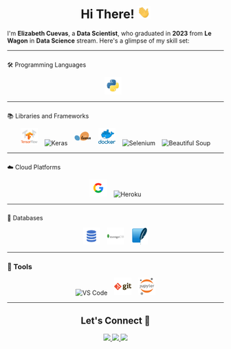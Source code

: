 <div align="center">

# Hi There! <img src="https://raw.githubusercontent.com/ABSphreak/ABSphreak/master/gifs/Hi.gif" width="30px">

</div>

I'm **Elizabeth Cuevas**, a **Data Scientist**, who graduated in **2023** from **Le Wagon** in **Data Science** stream. Here's a glimpse of my skill set:

---

### 
🛠
 Programming Languages

<div align="center">
<img src="https://raw.githubusercontent.com/github/explore/master/topics/python/python.png" alt="Python" width="40px"/> &nbsp;&nbsp;
</div>

---

### 
📚
 Libraries and Frameworks

<div align="center">
<img src="https://raw.githubusercontent.com/github/explore/master/topics/tensorflow/tensorflow.png" alt="TensorFlow" width="40px"/> &nbsp;&nbsp;
<img src="https://upload.wikimedia.org/wikipedia/commons/thumb/a/ae/Keras_logo.svg/240px-Keras_logo.svg.png" alt="Keras" width="40px"/> &nbsp;&nbsp;
<img src="https://raw.githubusercontent.com/github/explore/master/topics/scikit-learn/scikit-learn.png" alt="Scikit Learn" width="40px"/> &nbsp;&nbsp;
<img src="https://raw.githubusercontent.com/github/explore/master/topics/docker/docker.png" alt="Docker" width="40px"/> &nbsp;&nbsp;
<img src="https://img.icons8.com/color/48/000000/selenium-test-automation.png" alt="Selenium" width="40px"/> &nbsp;&nbsp;
<img src="https://play-lh.googleusercontent.com/yMjUC6LBh7uOCK6wUcIEf5MHZQmSqDPXoInOQLZzw0DWQsPJuvkwSymX2zI4Ok7i_BY=w480-h960-rw" alt="Beautiful Soup" width="40px"/>
</div>

---

### 
☁️
 Cloud Platforms

<div align="center">
<img src="https://raw.githubusercontent.com/github/explore/master/topics/google/google.png" alt="Azure" width="40px"/> &nbsp;&nbsp; 
<!-- Note: This icon needs to be changed to Azure's if you want Azure. For now, I've put Google's -->
<img src="https://img.icons8.com/color/48/000000/heroku.png" alt="Heroku" width="40px"/>
</div>

---

### 
📂
 Databases

<div align="center">
<img src="https://raw.githubusercontent.com/github/explore/master/topics/sql/sql.png" alt="SQL" width="40px"/> &nbsp;&nbsp;
<img src="https://raw.githubusercontent.com/github/explore/master/topics/mongodb/mongodb.png" alt="MongoDB" width="40px"/> &nbsp;&nbsp;
<img src="https://raw.githubusercontent.com/github/explore/master/topics/sqlite/sqlite.png" alt="SQLite3" width="40px"/>
</div>

---

### 🧰 Tools

<div align="center">
<img src="https://img.icons8.com/fluent/48/000000/visual-studio-code-2019.png" alt="VS Code" width="40px"/> &nbsp;&nbsp;
<img src="https://raw.githubusercontent.com/github/explore/master/topics/git/git.png" alt="Git" width="40px"/> &nbsp;&nbsp;
<img src="https://raw.githubusercontent.com/github/explore/master/topics/jupyter-notebook/jupyter-notebook.png" alt="Jupyter Notebook" width="40px"/> 
</div>

---

<div align="center">

## Let's Connect :handshake:

<a href="https://www.linkedin.com/in/elizabethandreacuevasrumbos/">
  <img src="https://cdn2.iconfinder.com/data/icons/social-media-2285/512/1_Linkedin_unofficial_colored_svg-128.png" width="40">
</a> 
<a href="mailto:elizabethcuevasrumbos@gmail.com">
  <img src="https://www.freepnglogos.com/uploads/logo-gmail-png/logo-gmail-png-file-gmail-icon-svg-wikimedia-commons-0.png" width="40">
</a> 
<a href="https://www.kaggle.com/elizabethcuevas">
  <img src="https://www.vectorlogo.zone/logos/kaggle/kaggle-icon.svg" width="40">
</a>

</div>
